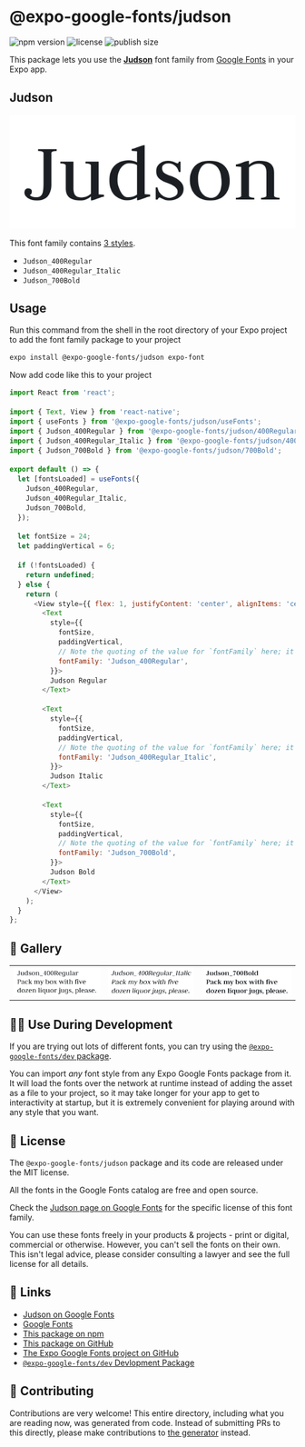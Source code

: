 # @expo-google-fonts/judson

![npm version](https://flat.badgen.net/npm/v/@expo-google-fonts/judson)
![license](https://flat.badgen.net/github/license/expo/google-fonts)
![publish size](https://flat.badgen.net/packagephobia/install/@expo-google-fonts/judson)

This package lets you use the [**Judson**](https://fonts.google.com/specimen/Judson) font family from [Google Fonts](https://fonts.google.com/) in your Expo app.

## Judson

![Judson](./font-family.png)

This font family contains [3 styles](#-gallery).

- `Judson_400Regular`
- `Judson_400Regular_Italic`
- `Judson_700Bold`

## Usage

Run this command from the shell in the root directory of your Expo project to add the font family package to your project
```sh
expo install @expo-google-fonts/judson expo-font
```

Now add code like this to your project
```js
import React from 'react';

import { Text, View } from 'react-native';
import { useFonts } from '@expo-google-fonts/judson/useFonts';
import { Judson_400Regular } from '@expo-google-fonts/judson/400Regular';
import { Judson_400Regular_Italic } from '@expo-google-fonts/judson/400Regular_Italic';
import { Judson_700Bold } from '@expo-google-fonts/judson/700Bold';

export default () => {
  let [fontsLoaded] = useFonts({
    Judson_400Regular,
    Judson_400Regular_Italic,
    Judson_700Bold,
  });

  let fontSize = 24;
  let paddingVertical = 6;

  if (!fontsLoaded) {
    return undefined;
  } else {
    return (
      <View style={{ flex: 1, justifyContent: 'center', alignItems: 'center' }}>
        <Text
          style={{
            fontSize,
            paddingVertical,
            // Note the quoting of the value for `fontFamily` here; it expects a string!
            fontFamily: 'Judson_400Regular',
          }}>
          Judson Regular
        </Text>

        <Text
          style={{
            fontSize,
            paddingVertical,
            // Note the quoting of the value for `fontFamily` here; it expects a string!
            fontFamily: 'Judson_400Regular_Italic',
          }}>
          Judson Italic
        </Text>

        <Text
          style={{
            fontSize,
            paddingVertical,
            // Note the quoting of the value for `fontFamily` here; it expects a string!
            fontFamily: 'Judson_700Bold',
          }}>
          Judson Bold
        </Text>
      </View>
    );
  }
};

```

## 🔡 Gallery


||||
|-|-|-|
|![Judson_400Regular](./Judson_400Regular.ttf.png)|![Judson_400Regular_Italic](./Judson_400Regular_Italic.ttf.png)|![Judson_700Bold](./Judson_700Bold.ttf.png)||


## 👩‍💻 Use During Development

If you are trying out lots of different fonts, you can try using the [`@expo-google-fonts/dev` package](https://github.com/expo/google-fonts/tree/master/font-packages/dev#readme).

You can import *any* font style from any Expo Google Fonts package from it. It will load the fonts
over the network at runtime instead of adding the asset as a file to your project, so it may take longer
for your app to get to interactivity at startup, but it is extremely convenient
for playing around with any style that you want.

## 📖 License

The `@expo-google-fonts/judson` package and its code are released under the MIT license.

All the fonts in the Google Fonts catalog are free and open source.

Check the [Judson page on Google Fonts](https://fonts.google.com/specimen/Judson) for the specific license of this font family.

You can use these fonts freely in your products & projects - print or digital, commercial or otherwise. However, you can't sell the fonts on their own. This isn't legal advice, please consider consulting a lawyer and see the full license for all details.

## 🔗 Links

- [Judson on Google Fonts](https://fonts.google.com/specimen/Judson)
- [Google Fonts](https://fonts.google.com/)
- [This package on npm](https://www.npmjs.com/package/@expo-google-fonts/judson)
- [This package on GitHub](https://github.com/expo/google-fonts/tree/master/font-packages/judson)
- [The Expo Google Fonts project on GitHub](https://github.com/expo/google-fonts)
- [`@expo-google-fonts/dev` Devlopment Package](https://github.com/expo/google-fonts/tree/master/font-packages/dev)

## 🤝 Contributing

Contributions are very welcome! This entire directory, including what you are reading now, was generated from code. Instead of submitting PRs to this directly, please make contributions to [the generator](https://github.com/expo/google-fonts/tree/master/packages/generator) instead.
